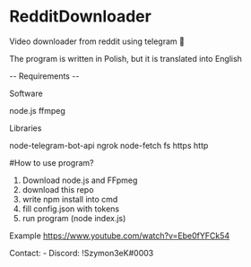 # RedditDownloader
Video downloader from reddit using telegram 💙

The program is written in Polish, but it is translated into English

-- Requirements --

Software

node.js
ffmpeg

Libraries

node-telegram-bot-api
ngrok
node-fetch
fs
https
http


#How to use program?
1. Download node.js and FFpmeg
2. download this repo
3. write npm install into cmd
4. fill config.json with tokens
5. run program (node index.js)


Example
https://www.youtube.com/watch?v=Ebe0fYFCk54

Contact:
    - Discord: !Szymon3eK#0003
